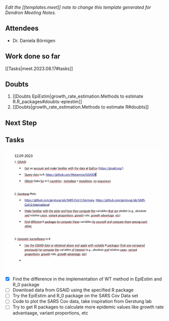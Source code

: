 _Edit the [[templates.meet]] note to change this template generated for Dendron Meeting Notes._

## Attendees

<!-- Meeting attendees. If you prefix users with an '@', you can then optionally click Ctrl+Enter to create a note for that user. -->

- Dr. Daniela Börnigen

## Work done so far
[[Tasks|meet.2023.08.17#tasks]]
<!-- What has been done so far -->

## Doubts

<!-- Any doubts to be cleared -->

1. [[Doubts EpiEstim|growth_rate_estimation.Methods to estimate R.R_packages#doubts-epiestim]]
2. [[Doubts|growth_rate_estimation.Methods to estimate R#doubts]]



## Next Step

<!-- What should  I work on till the next meeting-->

## Tasks

<!-- You can add any follow up items here. If they require more detail, you can use `Create Task Note` to create each follow up item as a separate note. -->
![Notes of Dr.Daniela](assets/images/Next_tasks_12-9-23.png)
- [X] Find the difference in the implementation of WT method in EpiEstim and R_0 package
- [ ] Download data from GSAID using the specified R package
- [ ] Try the EpiEstim and R_0 package on the SARS Cov Data set
- [ ] Code to plot the SARS Cov data, take inspiration from Gerstung lab
- [ ] Try to get R packages to calculate more epidemic values like growth rate advantaage, variant proportions, etc

